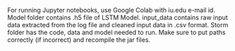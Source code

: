For running Jupyter notebooks, use Google Colab with iu.edu e-mail id.
Model folder contains .h5 file of LSTM Model.
input_data contains raw input data extracted from the log file and cleaned input data in .csv format.
Storm folder has the code, data and model needed to run. Make sure to put paths correctly (if incorrect) and recompile the jar files.